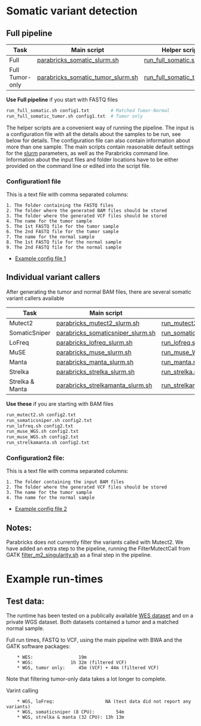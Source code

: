 # Somatic variant detection

## Full pipeline
| Task | Main script | Helper script |
| --- | --- | --- |
| Full | [parabricks_somatic_slurm.sh](./parabricks_somatic_slurm.sh) | [run_full_somatic.sh](./run_full_somatic.sh) |
| Full Tumor-only | [parabricks_somatic_tumor_slurm.sh](./parabricks_somatic_tumor_slurm.sh) | [run_full_somatic_tumor.sh](./run_full_somatic_tumor.sh) |

**Use Full pipeline** if you start with FASTQ files

```bash
run_full_somatic.sh config1.txt        # Matched Tumor-Normal
run_full_somatic_tumor.sh config1.txt  # Tumor only
```

The helper scripts are a convenient way of running the pipeline. The input is a configuration file with all the details about the samples to be run, see below for details. The configuration file can also contain information about more than one sample.
The main scripts contain reasonable default settings for the [slurm](https://github.com/si-medbif/AI-MD-variant-calling/blob/main/documents/slurm.md) parameters, as well as the Parabricks command line. Information about the input files and folder locations have to be either provided on the command line or edited into the script file.

### Configuration1 file

This is a text file with comma separated columns:
```
1. The folder containing the FASTQ files
2. The folder where the generated BAM files should be stored
3. The folder where the generated VCF files should be stored
4. The name for the tumor sample
5. The 1st FASTQ file for the tumor sample
6. The 2nd FASTQ file for the tumor sample
7. The name for the normal sample
8. The 1st FASTQ file for the normal sample
9. The 2nd FASTQ file for the normal sample
```
- [Example config file 1](https://github.com/si-medbif/AI-MD-variant-calling/blob/main/example/config1_WES_example.txt)

## Individual variant callers
After generating the tumor and normal BAM files, there are several somatic variant callers available

| Task | Main script | Helper script |
| --- | --- | --- |
| Mutect2 | [parabricks_mutect2_slurm.sh](./parabricks_mutect2_slurm.sh) | [run_mutect2.sh](./run_mutect2.sh) |
| SomaticSniper | [parabricks_somaticsniper_slurm.sh](./parabricks_somaticsniper_slurm.sh) | [run_somaticsniper.sh](./run_somaticsniper.sh) |
| LoFreq | [parabricks_lofreq_slurm.sh](./parabricks_lofreq_slurm.sh) | [run_lofreq.sh](./run_lofreq.sh) |
| MuSE | [parabricks_muse_slurm.sh](./parabricks_muse_slurm.sh) | [run_muse_WGS.sh](./run_muse_WGS.sh)/[run_muse_WES.sh](./run_muse_WES.sh) |
| Manta | [parabricks_manta_slurm.sh](./parabricks_manta_slurm.sh) | [run_manta.sh](./run_manta.sh) |
| Strelka | [parabricks_strelka_slurm.sh](./parabricks_strelka_slurm.sh) | [run_strelka.sh](./run_strelka.sh) |
| Strelka & Manta | [parabricks_strelkamanta_slurm.sh](./parabricks_strelkamanta_slurm.sh) | [run_strelkamanta.sh](./run_strelkamanta.sh) |

**Use these** if you are starting with BAM files

```bash
run_mutect2.sh config2.txt
run_somaticsniper.sh config2.txt
run_lofreq.sh config2.txt
run_muse_WGS.sh config2.txt
run_muse_WGS.sh config2.txt
run_strelkamanta.sh config2.txt
```

### Configuration2 file:

This is a text file with comma separated columns:
```
1. The folder containing the input BAM files
2. The folder where the generated VCF files should be stored
3. The name for the tumor sample
4. The name for the normal sample
```
- [Example config file 2](https://github.com/si-medbif/AI-MD-variant-calling/blob/main/example/config2_WES_example.txt)

## Notes:
  Parabricks does not currently filter the variants called with Mutect2. We have added an extra step to the pipeline, running the FilterMutectCall from GATK [filter_m2_singularity.sh](https://github.com/si-medbif/AI-MD-variant-calling/blob/main/somatic/filter_m2_singularity.sh) as a final step in the pipeline.


# Example run-times

## Test data:

The runtime has been tested on a publically available [WES dataset](https://github.com/si-medbif/AI-MD-variant-calling/example/README.md) and on a private WGS dataset. Both datasets contained a tumor and a matched normal sample.

Full run times, FASTQ to VCF, using the main pipeline with BWA and the GATK software packages:
```
    * WES:                 19m
    * WGS:              1h 32m (filtered VCF)
    * WGS, tumor only:     45m (VCF) + 44m (filtered VCF)
```
Note that filtering tumor-only data takes a lot longer to complete.

Varint calling
```
    * WGS, loFreq:                   NA (test data did not report any variants)
    * WGS, somaticsniper (8 CPU):        54m
    * WGS, strelka & manta (32 CPU): 13h 13m
```
